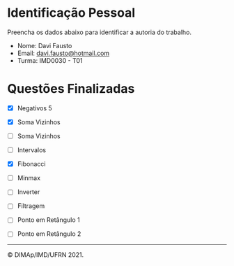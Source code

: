 ﻿# Identificação Pessoal

Preencha os dados abaixo para identificar a autoria do trabalho.

- Nome: Davi Fausto
- Email: davi.fausto@hotmail.com
- Turma: IMD0030 - T01

# Questões Finalizadas

- [X] Negativos 5
- [X] Soma Vizinhos
- [ ] Soma Vizinhos
- [ ] Intervalos
- [X] Fibonacci
- [ ] Minmax
- [ ] Inverter
- [ ] Filtragem
- [ ] Ponto em Retângulo 1
- [ ] Ponto em Retângulo 2


--------
&copy; DIMAp/IMD/UFRN 2021.
